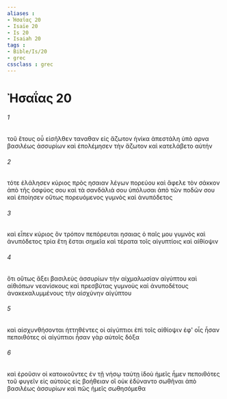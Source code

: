 ```yaml
---
aliases : 
- Ἠσαΐας 20
- Isaïe 20
- Is 20
- Isaiah 20
tags : 
- Bible/Is/20
- grec
cssclass : grec
---
```


# Ἠσαΐας 20

###### 1
τοῦ ἔτους οὗ εἰσῆλθεν ταναθαν εἰς ἄζωτον ἡνίκα ἀπεστάλη ὑπὸ αρνα βασιλέως ἀσσυρίων καὶ ἐπολέμησεν τὴν ἄζωτον καὶ κατελάβετο αὐτήν
###### 2
τότε ἐλάλησεν κύριος πρὸς ησαιαν λέγων πορεύου καὶ ἄφελε τὸν σάκκον ἀπὸ τῆς ὀσφύος σου καὶ τὰ σανδάλιά σου ὑπόλυσαι ἀπὸ τῶν ποδῶν σου καὶ ἐποίησεν οὕτως πορευόμενος γυμνὸς καὶ ἀνυπόδετος
###### 3
καὶ εἶπεν κύριος ὃν τρόπον πεπόρευται ησαιας ὁ παῖς μου γυμνὸς καὶ ἀνυπόδετος τρία ἔτη ἔσται σημεῖα καὶ τέρατα τοῖς αἰγυπτίοις καὶ αἰθίοψιν
###### 4
ὅτι οὕτως ἄξει βασιλεὺς ἀσσυρίων τὴν αἰχμαλωσίαν αἰγύπτου καὶ αἰθιόπων νεανίσκους καὶ πρεσβύτας γυμνοὺς καὶ ἀνυποδέτους ἀνακεκαλυμμένους τὴν αἰσχύνην αἰγύπτου
###### 5
καὶ αἰσχυνθήσονται ἡττηθέντες οἱ αἰγύπτιοι ἐπὶ τοῖς αἰθίοψιν ἐφ' οἷς ἦσαν πεποιθότες οἱ αἰγύπτιοι ἦσαν γὰρ αὐτοῖς δόξα
###### 6
καὶ ἐροῦσιν οἱ κατοικοῦντες ἐν τῇ νήσῳ ταύτῃ ἰδοὺ ἡμεῖς ἦμεν πεποιθότες τοῦ φυγεῖν εἰς αὐτοὺς εἰς βοήθειαν οἳ οὐκ ἐδύναντο σωθῆναι ἀπὸ βασιλέως ἀσσυρίων καὶ πῶς ἡμεῖς σωθησόμεθα
